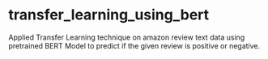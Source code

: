 # transfer_learning_using_bert
Applied Transfer Learning technique on amazon review text data using pretrained BERT Model to predict if the given review is positive or negative.
